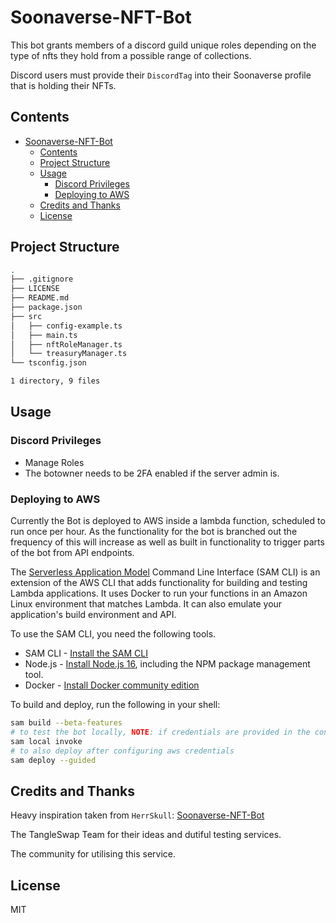 # Soonaverse-NFT-Bot

This bot grants members of a discord guild unique roles depending on
the type of nfts they hold from a possible range of collections.

Discord users must provide their `DiscordTag` into their Soonaverse
profile that is holding their NFTs.

## Contents

- [Soonaverse-NFT-Bot](#soonaverse-nft-bot)
  - [Contents](#contents)
  - [Project Structure](#project-structure)
  - [Usage](#usage)
    - [Discord Privileges](#discord-privileges)
    - [Deploying to AWS](#deploying-to-aws)
  - [Credits and Thanks](#credits-and-thanks)
  - [License](#license)

## Project Structure

```bash
.
├── .gitignore
├── LICENSE
├── README.md
├── package.json
├── src
│   ├── config-example.ts
│   ├── main.ts
│   ├── nftRoleManager.ts
│   └── treasuryManager.ts
└── tsconfig.json

1 directory, 9 files

```

## Usage

### Discord Privileges

- Manage Roles
- The botowner needs to be 2FA enabled if the server admin is.

### Deploying to AWS

Currently the Bot is deployed to AWS inside a lambda function, scheduled
to run once per hour. As the functionality for the bot is branched out
the frequency of this will increase as well as built in functionality to
trigger parts of the bot from API endpoints.

The [Serverless Application Model](https://github.com/aws/serverless-application-model) Command Line Interface (SAM CLI) is an extension of the AWS CLI that adds functionality for building and testing Lambda applications. It uses Docker to run your functions in an Amazon Linux environment that matches Lambda. It can also emulate your application's build environment and API.

To use the SAM CLI, you need the following tools.

- SAM CLI - [Install the SAM CLI](https://docs.aws.amazon.com/serverless-application-model/latest/developerguide/serverless-sam-cli-install.html)
- Node.js - [Install Node.js 16](https://nodejs.org/en/), including the NPM package management tool.
- Docker - [Install Docker community edition](https://hub.docker.com/search/?type=edition&offering=community)

To build and deploy, run the following in your shell:

```bash
sam build --beta-features
# to test the bot locally, NOTE: if credentials are provided in the config file this will run the bot
sam local invoke
# to also deploy after configuring aws credentials
sam deploy --guided
```

## Credits and Thanks

Heavy inspiration taken from `HerrSkull`:
[Soonaverse-NFT-Bot](https://github.com/HerrSkull/Soonaverse-NFT-Bot>)

The TangleSwap Team for their ideas and dutiful testing services.

The community for utilising this service.

## License

MIT
